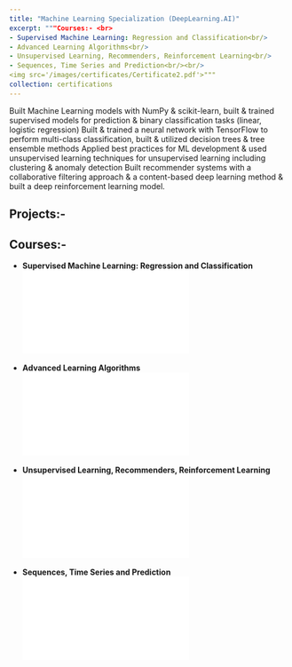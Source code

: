 ```yaml
---
title: "Machine Learning Specialization (DeepLearning.AI)"
excerpt: """Courses:- <br>
- Supervised Machine Learning: Regression and Classification<br/>
- Advanced Learning Algorithms<br/>
- Unsupervised Learning, Recommenders, Reinforcement Learning<br/>
- Sequences, Time Series and Prediction<br/><br/>
<img src='/images/certificates/Certificate2.pdf'>"""
collection: certifications
---
```


Built Machine Learning models with NumPy & scikit-learn, built & trained supervised models for prediction & binary classification tasks (linear, logistic regression)
Built & trained a neural network with TensorFlow to perform multi-class classification, built & utilized decision trees & tree ensemble methods
Applied best practices for ML development & used unsupervised learning techniques for unsupervised learning including clustering & anomaly detection
Built recommender systems with a collaborative filtering approach & a content-based deep learning method & built a deep reinforcement learning model.

## Projects:-


## Courses:-

- **Supervised Machine Learning: Regression and Classification**
![img](/images/certificates/certificate2.pdf)

- **Advanced Learning Algorithms**
![img](/images/certificates/certificate3.pdf)

- **Unsupervised Learning, Recommenders, Reinforcement Learning**
![img](/images/certificates/certificate4.pdf)

- **Sequences, Time Series and Prediction**
![img](/images/certificates/certificate3-1.pdf)

